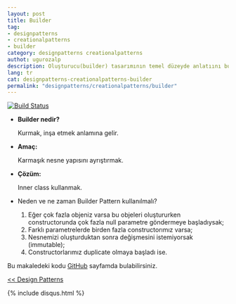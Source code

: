 ```yaml
---
layout: post
title: Builder
tag:
- designpatterns
- creationalpatterns
- builder
category: designpatterns creationalpatterns
authot: ugurozalp
description: Oluşturucu(builder) tasarımının temel düzeyde anlatıını bulabileceğiniz bir makale
lang: tr
cat: designpatterns-creationalpatterns-builder
permalink: "designpatterns/creationalpatterns/builder"
---
```

 [![Build Status](https://travis-ci.org/joemccann/dillinger.svg?branch=master)](https://travis-ci.org/joemccann/dillinger)
- **Builder nedir?**

    Kurmak, inşa etmek anlamına gelir.

- **Amaç:**

    Karmaşık nesne yapısını ayrıştırmak.

- **Çözüm:**

    Inner class kullanmak.

- Neden ve ne zaman Builder Pattern kullanılmalı?
    1. Eğer çok fazla objeniz varsa bu objeleri oluştururken constructorunda çok fazla null parametre göndermeye başladıysak;
    2. Farklı parametrelerde birden fazla constructorımız varsa;
    3. Nesnemizi oluşturduktan sonra değişmesini istemiyorsak (immutable);
    4. Constructorlarımız duplicate olmaya başladı ise.
    
 Bu makaledeki kodu [GitHub](https://github.com/ugurozalp/DesignPatterns/tree/master/src/com/ugurozalp/designpatterns/creational/builder) sayfamda bulabilirsiniz.

[<< Design Patterns](/designpatterns/)

{% include disqus.html %}